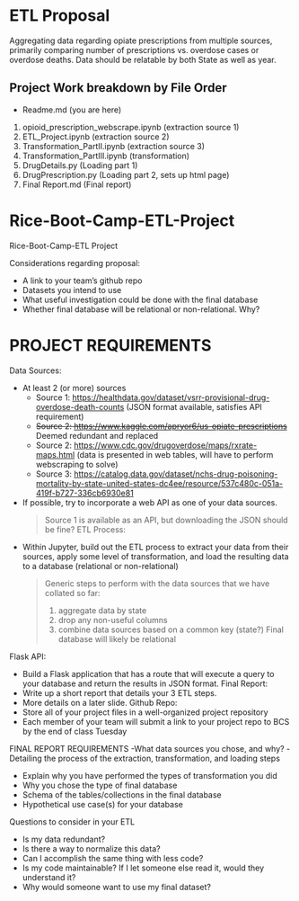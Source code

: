 # ETL Proposal
Aggregating data regarding opiate prescriptions from multiple sources, primarily comparing number of prescriptions vs. overdose cases or overdose deaths.
Data should be relatable by both State as well as year.

## Project Work breakdown by File Order
 * Readme.md (you are here)
 1. opioid_prescription_webscrape.ipynb (extraction source 1)
 2. ETL_Project.ipynb (extraction source 2)
 3. Transformation_PartII.ipynb (extraction source 3)
 4. Transformation_PartIII.ipynb (transformation)
 5. DrugDetails.py (Loading part 1)
 6. DrugPrescription.py (Loading part 2, sets up html page)
 7. Final Report.md (Final report)



# Rice-Boot-Camp-ETL-Project
Rice-Boot-Camp-ETL Project

Considerations regarding proposal:
- A link to your team’s github repo
- Datasets you intend to use
- What useful investigation could be done with the final database
- Whether final database will be relational or non-relational. Why?



# PROJECT REQUIREMENTS
Data Sources:
- At least 2 (or more) sources
  * Source 1: https://healthdata.gov/dataset/vsrr-provisional-drug-overdose-death-counts (JSON format available, satisfies API requirement)
  * ~~Source 2: https://www.kaggle.com/apryor6/us-opiate-prescriptions~~ Deemed redundant and replaced
  * Source 2: https://www.cdc.gov/drugoverdose/maps/rxrate-maps.html (data is presented in web tables, will have to perform webscraping to solve)
  * Source 3: https://catalog.data.gov/dataset/nchs-drug-poisoning-mortality-by-state-united-states-dc4ee/resource/537c480c-051a-419f-b727-336cb6930e81 
- If possible, try to incorporate a web API as one of your data sources.
  > Source 1 is available as an API, but downloading the JSON should be fine?
ETL Process:
- Within Jupyter, build out the ETL process to extract your data from their sources, apply some level of transformation, and
load the resulting data to a database (relational or non-relational)
  > Generic steps to perform with the data sources that we have collated so far:
  > 1) aggregate data by state
  > 2) drop any non-useful columns
  > 3) combine data sources based on a common key (state?)
  > Final database will likely be relational

Flask API:
- Build a Flask application that has a route that will execute a query to your database and return the results in JSON format.
Final Report:
- Write up a short report that details your 3 ETL steps.
- More details on a later slide.
Github Repo:
- Store all of your project files in a well-organized project repository
- Each member of your team will submit a link to your project repo to BCS by the end of class Tuesday



FINAL REPORT REQUIREMENTS
-What data sources you chose, and why?
-Detailing the process of the extraction, transformation, and loading steps
- Explain why you have performed the types of transformation you did
- Why you chose the type of final database
- Schema of the tables/collections in the final database
- Hypothetical use case(s) for your database

Questions to consider in your ETL
- Is my data redundant?
- Is there a way to normalize this data?
- Can I accomplish the same thing with less code?
- Is my code maintainable? If I let someone else read it, would they
understand it?
- Why would someone want to use my final dataset?

